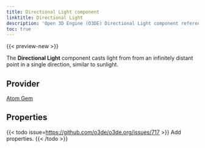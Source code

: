 ```yaml
---
title: Directional Light component
linktitle: Directional Light
description: 'Open 3D Engine (O3DE) Directional Light component reference.'
toc: true
---
```


{{< preview-new >}}

The **Directional Light** component casts light from from an infinitely distant point in a single direction, similar to sunlight.


## Provider ##

[Atom Gem](/docs/user-guide/gems/reference/atom)


## Properties

{{< todo issue=https://github.com/o3de/o3de.org/issues/717 >}}
Add properties.
{{< /todo >}}